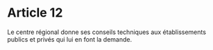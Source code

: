 # Article 12

Le centre régional donne ses conseils techniques aux établissements publics et privés qui lui en font la demande.
